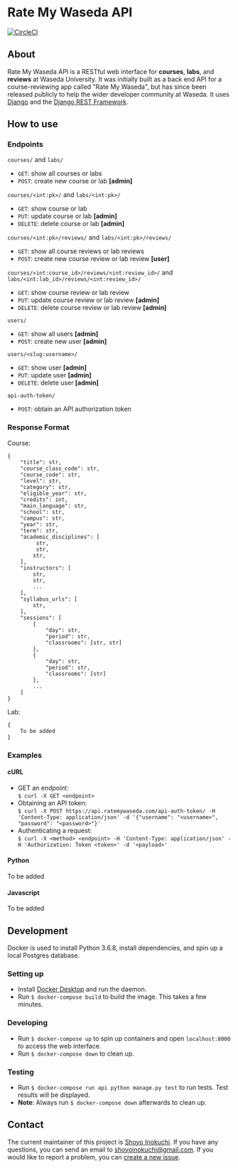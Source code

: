 # Rate My Waseda API
[![CircleCI](https://circleci.com/gh/shoyo/rate-my-waseda-api.svg?style=shield&circle-token=f6ab685a6862214510891e2fe190379012666e2b)](https://circleci.com/gh/shoyo-inokuchi/rate-my-waseda-api)

## About
Rate My Waseda API is a RESTful web interface for **courses**, **labs**, and **reviews** at Waseda University. It was initially built as a back end API for a course-reviewing app called "Rate My Waseda", but has since been released publicly to help the wider developer community at Waseda. It uses [Django](https://www.djangoproject.com) and the [Django REST Framework](https://www.django-rest-framework.org/).

## How to use
### Endpoints
`courses/` and `labs/`
* `GET`: show all courses or labs
* `POST`: create new course or lab **[admin]**

`courses/<int:pk>/` and `labs/<int:pk>/`
* `GET`: show course or lab
* `PUT`: update course or lab **[admin]**
* `DELETE`: delete course or lab **[admin]**

`courses/<int:pk>/reviews/` and `labs/<int:pk>/reviews/`
* `GET`: show all course reviews or lab reviews
* `POST`: create new course review or lab review **[user]**

`courses/<int:course_id>/reviews/<int:review_id>/` and `labs/<int:lab_id>/reviews/<int:review_id>/`
* `GET`: show course review or lab review
* `PUT`: update course review or lab review **[admin]**
* `DELETE`: delete course review or lab review **[admin]**

`users/`
* `GET`: show all users **[admin]**
* `POST`: create new user **[admin]**

`users/<slug:username>/`
* `GET`: show user **[admin]**
* `PUT`: update user **[admin]**
* `DELETE`: delete user **[admin]**

`api-auth-token/`
* `POST`: obtain an API authorization token

### Response Format
Course:

    {
        "title": str,
        "course_class_code": str,
        "course_code": str,
        "level": str, 
        "category": str, 
        "eligible_year": str,
        "credits": int,
        "main_language": str, 
        "school": str, 
        "campus": str, 
        "year": str, 
        "term": str, 
        "academic_disciplines": [
             str, 
             str, 
            str, 
        ],
        "instructors": [
            str,
            str,
            ...
        ],
        "syllabus_urls": [
            str,
        ],
        "sessions": [
            {
                "day": str, 
                "period": str, 
                "classrooms": [str, str]
            },
            {
                "day": str, 
                "period": str,
                "classrooms": [str]
            },
            ...
        ]
    }
    
Lab:
    
    {
        To be added
    }

### Examples
#### cURL
* GET an endpoint:  
`$ curl -X GET <endpoint>`
* Obtaining an API token:  
`$ curl -X POST https://api.ratemywaseda.com/api-auth-token/ -H 'Content-Type: application/json' -d '{"username": "<username>", "password": "<password>"}'`
* Authenticating a request:  
`$ curl -X <method> <endpoint> -H 'Content-Type: application/json' -H 'Authorization: Token <token>' -d '<payload>'`

#### Python
To be added

#### Javascript
To be added

## Development
Docker is used to install Python 3.6.8, install dependencies, and spin up a local Postgres database.
### Setting up
* Install [Docker Desktop](https://www.docker.com/products/docker-desktop) and run the daemon.
* Run `$ docker-compose build` to build the image. This takes a few minutes.

### Developing
* Run `$ docker-compose up` to spin up containers and open `localhost:8000` to access the web interface.
* Run `$ docker-compose down` to clean up.

### Testing
* Run `$ docker-compose run api python manage.py test` to run tests. Test results will be displayed.
* **Note**: Always run `$ docker-compose down` afterwards to clean up.

## Contact
The current maintainer of this project is [Shoyo Inokuchi](https://github.com/shoyo-inokuchi). If you have any questions, you can send an email to shoyoinokuchi@gmail.com. If you would like to report a problem, you can [create a new issue](https://github.com/shoyo-inokuchi/rate-my-waseda-api/issues).
